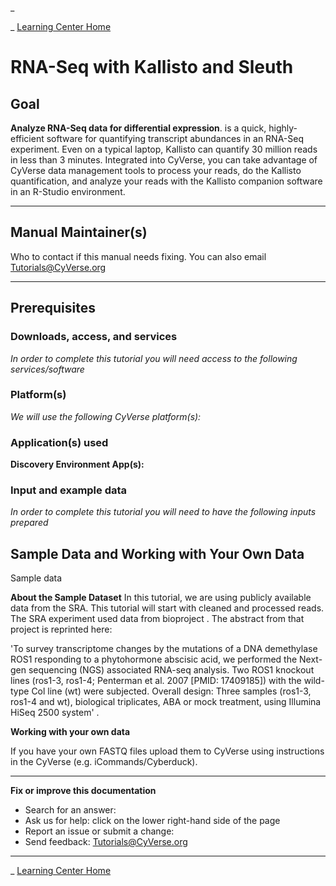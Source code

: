 \_

\_ [Learning Center Home](http://learning.cyverse.org/)

RNA-Seq with Kallisto and Sleuth
================================

Goal
----

**Analyze RNA-Seq data for differential expression**. is a quick,
highly-efficient software for quantifying transcript abundances in an
RNA-Seq experiment. Even on a typical laptop, Kallisto can quantify 30
million reads in less than 3 minutes. Integrated into CyVerse, you can
take advantage of CyVerse data management tools to process your reads,
do the Kallisto quantification, and analyze your reads with the Kallisto
companion software in an R-Studio environment.

------------------------------------------------------------------------

Manual Maintainer(s)
--------------------

Who to contact if this manual needs fixing. You can also email
[<Tutorials@CyVerse.org>](Tutorials@CyVerse.org)

------------------------------------------------------------------------

Prerequisites
-------------

### Downloads, access, and services

*In order to complete this tutorial you will need access to the
following services/software*

### Platform(s)

*We will use the following CyVerse platform(s):*

### Application(s) used

**Discovery Environment App(s):**

### Input and example data

*In order to complete this tutorial you will need to have the following
inputs prepared*

Sample Data and Working with Your Own Data
------------------------------------------

<div class="admonition">

Sample data

**About the Sample Dataset** In this tutorial, we are using publicly
available data from the SRA. This tutorial will start with cleaned and
processed reads. The SRA experiment used data from bioproject . The
abstract from that project is reprinted here:

'To survey transcriptome changes by the mutations of a DNA demethylase
ROS1 responding to a phytohormone abscisic acid, we performed the
Next-gen sequencing (NGS) associated RNA-seq analysis. Two ROS1 knockout
lines (ros1-3, ros1-4; Penterman et al. 2007 \[PMID: 17409185\]) with
the wild-type Col line (wt) were subjected. Overall design: Three
samples (ros1-3, ros1-4 and wt), biological triplicates, ABA or mock
treatment, using Illumina HiSeq 2500 system' .

</div>

<div class="admonition tip">

**Working with your own data**

If you have your own FASTQ files upload them to CyVerse using
instructions in the CyVerse (e.g. iCommands/Cyberduck).

</div>

------------------------------------------------------------------------

**Fix or improve this documentation**

-   Search for an answer:
-   Ask us for help: click on the lower right-hand side of the page
-   Report an issue or submit a change:
-   Send feedback: [<Tutorials@CyVerse.org>](Tutorials@CyVerse.org)

------------------------------------------------------------------------

\_ [Learning Center Home](http://learning.cyverse.org/)
